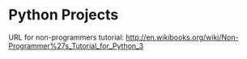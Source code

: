 # Python Projects

URL for non-programmers tutorial:
http://en.wikibooks.org/wiki/Non-Programmer%27s_Tutorial_for_Python_3